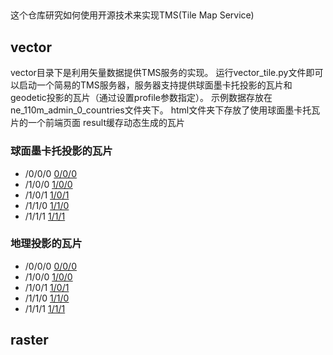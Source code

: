 ## 
这个仓库研究如何使用开源技术来实现TMS(Tile Map Service)

## vector

vector目录下是利用矢量数据提供TMS服务的实现。
运行vector_tile.py文件即可以启动一个简易的TMS服务器，服务器支持提供球面墨卡托投影的瓦片和geodetic投影的瓦片（通过设置profile参数指定）。
示例数据存放在ne_110m_admin_0_countries文件夹下。
html文件夹下存放了使用球面墨卡托瓦片的一个前端页面
result缓存动态生成的瓦片

### 球面墨卡托投影的瓦片


- /0/0/0 
[0/0/0](https://github.com/zhuang-hao-ming/tms_research/blob/master/doc/img/mercator0_0_0.png)
- /1/0/0
[1/0/0](https://github.com/zhuang-hao-ming/tms_research/blob/master/doc/img/mercator1_0_0.png)
- /1/0/1
[1/0/1](https://github.com/zhuang-hao-ming/tms_research/blob/master/doc/img/mercator1_0_1.png)
- /1/1/0
[1/1/0](https://github.com/zhuang-hao-ming/tms_research/blob/master/doc/img/mercator1_1_0.png)
- /1/1/1
[1/1/1](https://github.com/zhuang-hao-ming/tms_research/blob/master/doc/img/mercator1_1_1.png)


### 地理投影的瓦片
- /0/0/0 
[0/0/0](https://github.com/zhuang-hao-ming/tms_research/blob/master/doc/img/geodetic0_0_0.png)
- /1/0/0
[1/0/0](https://github.com/zhuang-hao-ming/tms_research/blob/master/doc/img/geodetic1_0_0.png)
- /1/0/1
[1/0/1](https://github.com/zhuang-hao-ming/tms_research/blob/master/doc/img/geodetic1_0_1.png)
- /1/1/0
[1/1/0](https://github.com/zhuang-hao-ming/tms_research/blob/master/doc/img/geodetic1_1_0.png)
- /1/1/1
[1/1/1](https://github.com/zhuang-hao-ming/tms_research/blob/master/doc/img/geodetic1_1_1.png)

## raster
